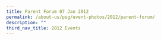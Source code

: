 ```yaml
---
title: Parent Forum 07 Jan 2012
permalink: /about-us/psg/event-photos/2012/parent-forum/
description: ""
third_nav_title: 2012 Events
---
```

